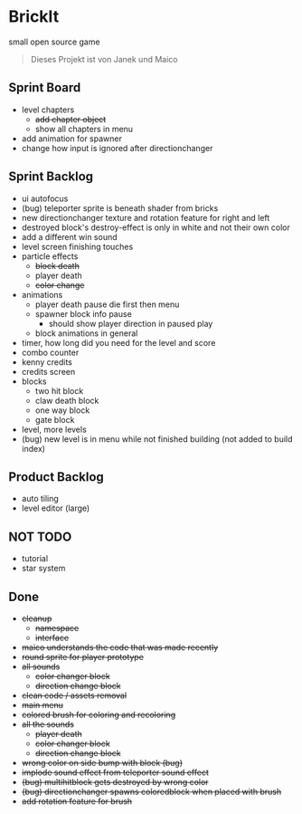 # BrickIt
small open source game

> Dieses Projekt ist von
> Janek und Maico


## Sprint Board
- level chapters
	- ~~add chapter object~~
	- show all chapters in menu
- add animation for spawner
- change how input is ignored after directionchanger

## Sprint Backlog
- ui autofocus
- (bug) teleporter sprite is beneath shader from bricks
- new directionchanger texture and rotation feature for right and left
- destroyed block's destroy-effect is only in white and not their own color
- add a different win sound
- level screen finishing touches
- particle effects
	- ~~block death~~
	- player death
	- ~~color change~~
- animations
	- player death pause
	  die first then menu
	- spawner block info pause
		- should show player direction
		  in paused play
    - block animations in general
- timer, how long did you need for the level and score
- combo counter
- kenny credits
- credits screen
- blocks
	- two hit block
	- claw death block
	- one way block
	- gate block
- level, more levels
- (bug) new level is in menu while not finished building (not added to build index)

## Product Backlog
- auto tiling
- level editor (large)

## NOT TODO
- tutorial
- star system


## Done
- ~~cleanup~~
	- ~~namespace~~
	- ~~interface~~
- ~~maico understands the code that was made recently~~
- ~~round sprite for player prototype~~
- ~~all sounds~~
	- ~~color changer block~~
	- ~~direction change block~~
- ~~clean code / assets removal~~
- ~~main menu~~
- ~~colored brush for coloring and recoloring~~
- ~~all the sounds~~
	- ~~player death~~
	- ~~color changer block~~
	- ~~direction change block~~
- ~~wrong color on side bump with block (bug)~~
- ~~implode sound effect from teleporter sound effect~~
- ~~(bug) multihitblock gets destroyed by wrong color~~
- ~~(bug) directionchanger spawns coloredblock when placed with brush~~
- ~~add rotation feature for brush~~
